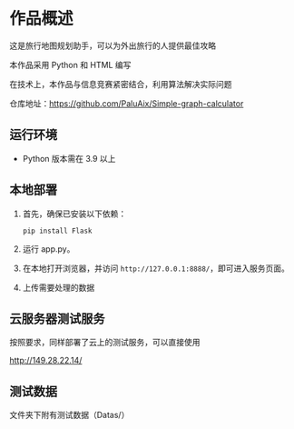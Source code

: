 # 作品概述

这是旅行地图规划助手，可以为外出旅行的人提供最佳攻略

本作品采用 Python 和 HTML 编写

在技术上，本作品与信息竞赛紧密结合，利用算法解决实际问题

仓库地址：https://github.com/PaluAix/Simple-graph-calculator

## 运行环境

- Python 版本需在 3.9 以上

## 本地部署

1. 首先，确保已安装以下依赖：
   ```
   pip install Flask
   ```

2. 运行 app.py。

3. 在本地打开浏览器，并访问 `http://127.0.0.1:8888/`，即可进入服务页面。

4. 上传需要处理的数据

## 云服务器测试服务

按照要求，同样部署了云上的测试服务，可以直接使用

http://149.28.22.14/

## 测试数据

文件夹下附有测试数据（Datas/）
